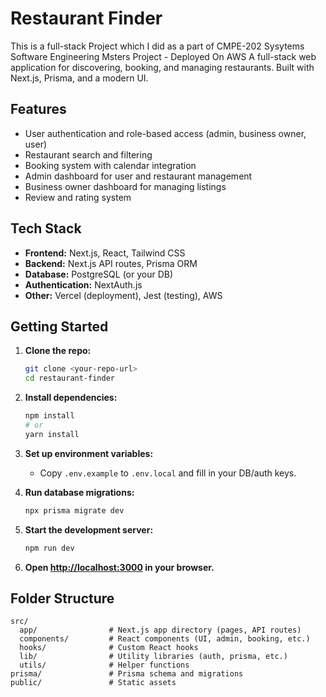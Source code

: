 # Restaurant Finder
This is a full-stack Project which I did as a part of CMPE-202 Sysytems Software Engineering Msters Project - Deployed On AWS 
   A full-stack web application for discovering, booking, and managing restaurants. Built with Next.js, Prisma, and a modern UI.

## Features

- User authentication and role-based access (admin, business owner, user)
- Restaurant search and filtering
- Booking system with calendar integration
- Admin dashboard for user and restaurant management
- Business owner dashboard for managing listings
- Review and rating system

## Tech Stack

- **Frontend:** Next.js, React, Tailwind CSS
- **Backend:** Next.js API routes, Prisma ORM
- **Database:** PostgreSQL (or your DB)
- **Authentication:** NextAuth.js
- **Other:** Vercel (deployment), Jest (testing), AWS 

## Getting Started

1. **Clone the repo:**
   ```bash
   git clone <your-repo-url>
   cd restaurant-finder
   ```

2. **Install dependencies:**
   ```bash
   npm install
   # or
   yarn install
   ```

3. **Set up environment variables:**
   - Copy `.env.example` to `.env.local` and fill in your DB/auth keys.

4. **Run database migrations:**
   ```bash
   npx prisma migrate dev
   ```

5. **Start the development server:**
   ```bash
   npm run dev
   ```

6. **Open [http://localhost:3000](http://localhost:3000) in your browser.**

## Folder Structure

```
src/
  app/                # Next.js app directory (pages, API routes)
  components/         # React components (UI, admin, booking, etc.)
  hooks/              # Custom React hooks
  lib/                # Utility libraries (auth, prisma, etc.)
  utils/              # Helper functions
prisma/               # Prisma schema and migrations
public/               # Static assets
```

